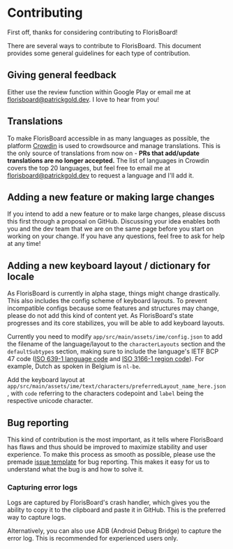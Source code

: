 # Contributing

First off, thanks for considering contributing to FlorisBoard!

There are several ways to contribute to FlorisBoard. This document
provides some general guidelines for each type of contribution.

## Giving general feedback

Either use the review function within Google Play or email me at
[florisboard@patrickgold.dev](mailto:florisboard@patrickgold.dev). I
love to hear from you!

## Translations

To make FlorisBoard accessible in as many languages as possible, the
platform [Crowdin](https://crowdin.florisboard.patrickgold.dev) is used
to crowdsource and manage translations. This is the only source of
translations from now on - **PRs that add/update translations are no
longer accepted.** The list of languages in Crowdin covers the top 20
languages, but feel free to email me at
[florisboard@patrickgold.dev](mailto:florisboard@patrickgold.dev) to
request a language and I'll add it.

## Adding a new feature or making large changes

If you intend to add a new feature or to make large changes, please
discuss this first through a proposal on GitHub. Discussing your idea
enables both you and the dev team that we are on the same page before
you start on working on your change. If you have any questions, feel
free to ask for help at any time!

## Adding a new keyboard layout / dictionary for locale

As FlorisBoard is currently in alpha stage, things might change
drastically. This also includes the config scheme of keyboard layouts.
To prevent incompatible configs because some features and structures may
change, please do not add this kind of content yet. As FlorisBoard's
state progresses and its core stabilizes, you will be able to add
keyboard layouts.

Currently you need to modify `app/src/main/assets/ime/config.json` to add the filename of the language/layout to the `characterLayouts` section and the `defaultSubtypes` section, making sure to include the language's IETF BCP 47 code ([ISO 639-1 language code](https://en.wikipedia.org/wiki/List_of_ISO_639-1_codes) and [ISO 3166-1 region code](https://en.wikipedia.org/wiki/ISO_3166-1_alpha-2#Officially_assigned_code_elements)). For example, Dutch as spoken in Belgium is `nl-be`.

Add the keyboard layout at `app/src/main/assets/ime/text/characters/preferredLayout_name_here.json`, with `code` referring to the characters codepoint and `label` being the respective unicode character.

## Bug reporting

This kind of contribution is the most important, as it tells where
FlorisBoard has flaws and thus should be improved to maximize stability
and user experience. To make this process as smooth as possible, please
use the premade [issue template](.github/ISSUE_TEMPLATE/bug_report.md)
for bug reporting. This makes it easy for us to understand what the bug
is and how to solve it.

### Capturing error logs

Logs are captured by FlorisBoard's crash handler, which gives you the
ability to copy it to the clipboard and paste it in GitHub. This is the
preferred way to capture logs.

Alternatively, you can also use ADB (Android Debug Bridge) to capture
the error log. This is recommended for experienced users only.
